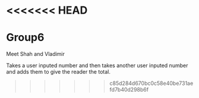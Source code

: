 <<<<<<< HEAD
=======
# Group6
Meet Shah and Vladimir

Takes a user inputed number and then takes another user inputed number and adds them to give the reader the total.
>>>>>>> c85d284d670bc0c58e40be731aefd7b40d298b6f

